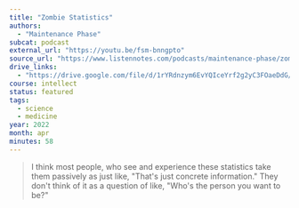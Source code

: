```yaml
---
title: "Zombie Statistics"
authors:
  - "Maintenance Phase"
subcat: podcast
external_url: "https://youtu.be/fsm-bnngpto"
source_url: "https://www.listennotes.com/podcasts/maintenance-phase/zombie-statistics-spectacular-z6ywujYFNIQ/"
drive_links:
  - "https://drive.google.com/file/d/1rYRdnzym6EvYQIceYrf2g2yC3FOaeDdG/view?usp=drivesdk"
course: intellect
status: featured
tags:
  - science
  - medicine
year: 2022
month: apr
minutes: 58
---
```


> I think most people, who see and experience these statistics take them passively as just like, "That's just concrete information." 
They don't think of it as a question of like, "Who's the person you want to be?"
